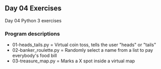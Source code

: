 ## Day 04 Exercises
Day 04 Python 3 exercises

### Program descriptions
* 01-heads_tails.py = Virtual coin toss, tells the user "heads" or "tails"
* 02-banker_roulette.py = Randomly select a name from a list to pay everybody's food bill
* 03-treasure_map.py = Marks a X spot inside a virtual map
